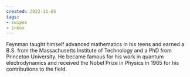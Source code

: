 ```yaml
---
created: 2022-11-05
tags:
- swipes
- inbox
---
```

   
Feynman taught himself advanced mathematics in his teens and earned a B.S. from the Massachusetts Institute of Technology and a PhD from Princeton University. He became famous for his work in quantum electrodynamics and received the Nobel Prize in Physics in 1965 for his contributions to the field.